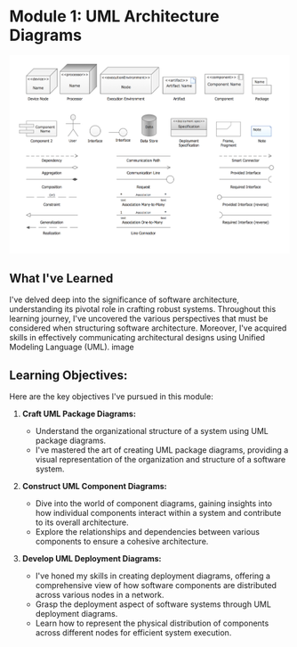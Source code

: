 # Module 1: UML Architecture Diagrams

![UML Architecture Diagram Symbols](https://github.com/Daniel-Andarge/Software-Design-and-Architecture-Specialization--University-of-Alberta/blob/main/Course-3-Software%20Architecture/Module-1-UML%20Architecture%20Diagrams/UML-Symbols.png)

## What I've Learned

I've delved deep into the significance of software architecture, understanding its pivotal role in crafting robust systems. Throughout this learning journey, I've uncovered the various perspectives that must be considered when structuring software architecture. Moreover, I've acquired skills in effectively communicating architectural designs using Unified Modeling Language (UML).
image

## Learning Objectives:

Here are the key objectives I've pursued in this module:

1. **Craft UML Package Diagrams:**

   - Understand the organizational structure of a system using UML package diagrams.
   - I've mastered the art of creating UML package diagrams, providing a visual representation of the organization and structure of a software system.

2. **Construct UML Component Diagrams:**

   - Dive into the world of component diagrams, gaining insights into how individual components interact within a system and contribute to its overall architecture.
   - Explore the relationships and dependencies between various components to ensure a cohesive architecture.

3. **Develop UML Deployment Diagrams:**
   - I've honed my skills in creating deployment diagrams, offering a comprehensive view of how software components are distributed across various nodes in a network.
   - Grasp the deployment aspect of software systems through UML deployment diagrams.
   - Learn how to represent the physical distribution of components across different nodes for efficient system execution.
